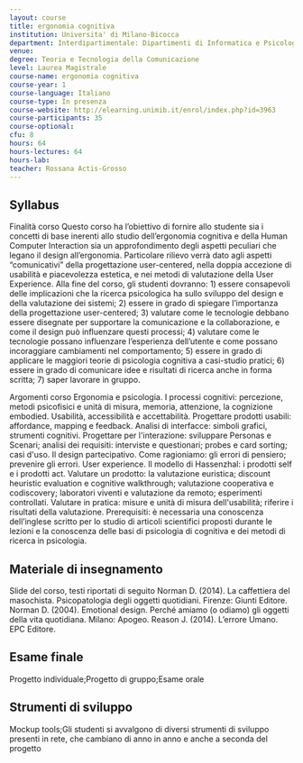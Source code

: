 ```yaml
---
layout: course
title: ergonomia cognitiva
institution: Universita' di Milano-Bicocca
department: Interdipartimentale: Dipartimenti di Informatica e Psicologia
venue: 
degree: Teoria e Tecnologia della Comunicazione
level: Laurea Magistrale
course-name: ergonomia cognitiva
course-year: 1
course-language: Italiano
course-type: In presenza
course-website: http://elearning.unimib.it/enrol/index.php?id=3963
course-participants: 35
course-optional: 
cfu: 8
hours: 64
hours-lectures: 64
hours-lab: 
teacher: Rossana Actis-Grosso
---
```



## Syllabus 
Finalità corso
Questo corso ha l’obiettivo di fornire allo studente sia i concetti di base inerenti allo studio dell’ergonomia cognitiva e della Human Computer Interaction sia un approfondimento degli aspetti peculiari che legano il design all’ergonomia. Particolare rilievo verrà dato agli aspetti “comunicativi” della progettazione user-centered, nella doppia accezione di usabilità e piacevolezza estetica, e nei metodi di valutazione della User Experience. Alla fine del corso, gli studenti dovranno: 1) essere consapevoli delle implicazioni che la ricerca psicologica ha sullo sviluppo del design e della valutazione dei sistemi; 2) essere in grado di spiegare l’importanza della progettazione user-centered; 3) valutare come le tecnologie debbano essere disegnate per supportare la comunicazione e la collaborazione, e come il design può influenzare questi processi; 4) valutare come le tecnologie possano influenzare l’esperienza dell’utente e come possano incoraggiare cambiamenti nel comportamento; 5) essere in grado di applicare le maggiori teorie di psicologia cognitiva a casi-studio pratici; 6) essere in grado di comunicare idee e risultati di ricerca anche in forma scritta; 7) saper lavorare in gruppo.

Argomenti corso
Ergonomia e psicologia. I processi cognitivi: percezione, metodi psicofisici e unità di misura, memoria, attenzione, la cognizione embodied. Usabilità, accessibilità e accettabilità. Progettare prodotti usabili: affordance, mapping e feedback. Analisi di interfacce: simboli grafici, strumenti cognitivi. Progettare per l'interazione: sviluppare Personas e Scenari; analisi dei requisiti: interviste e questionari; probes e card sorting; casi d'uso. Il design partecipativo. Come ragioniamo: gli errori di pensiero; prevenire gli errori. User experience. Il modello di Hassenzhal: i prodotti self e i prodotti act. Valutare un prodotto: la valutazione euristica; discount heuristic evaluation e cognitive walkthrough; valutazione cooperativa e codiscovery; laboratori viventi e valutazione da remoto; esperimenti controllati. Valutare in pratica: misure e unità di misura dell'usabilità; riferire i risultati della valutazione.
Prerequisiti: è necessaria una conoscenza dell’inglese scritto per lo studio di articoli scientifici proposti durante le lezioni e la conoscenza delle basi di psicologia di cognitiva e dei metodi di ricerca in psicologia.


## Materiale di insegnamento 
Slide del corso, testi riportati di seguito
Norman D. (2014). La caffettiera del masochista. Psicopatologia degli oggetti quotidiani. Firenze: Giunti Editore.
Norman D. (2004). Emotional design. Perché amiamo (o odiamo) gli oggetti della vita quotidiana. Milano: Apogeo.
Reason J. (2014). L’errore Umano. EPC Editore.


## Esame finale 
Progetto individuale;Progetto di gruppo;Esame orale

## Strumenti di sviluppo 
Mockup tools;Gli studenti si avvalgono di diversi strumenti di sviluppo presenti in rete, che cambiano di anno in anno e anche a seconda del progetto
